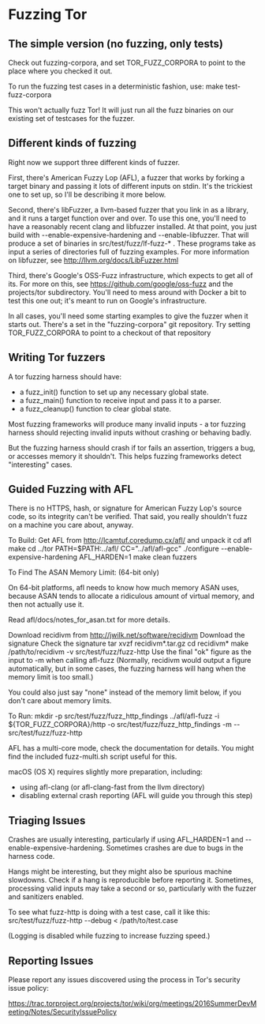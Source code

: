 # Fuzzing Tor

## The simple version (no fuzzing, only tests)

Check out fuzzing-corpora, and set TOR_FUZZ_CORPORA to point to the place
where you checked it out.

To run the fuzzing test cases in a deterministic fashion, use:
      make test-fuzz-corpora

This won't actually fuzz Tor!  It will just run all the fuzz binaries
on our existing set of testcases for the fuzzer.

## Different kinds of fuzzing

Right now we support three different kinds of fuzzer.

First, there's American Fuzzy Lop (AFL), a fuzzer that works by forking
a target binary and passing it lots of different inputs on stdin.  It's the
trickiest one to set up, so I'll be describing it more below.

Second, there's libFuzzer, a llvm-based fuzzer that you link in as a library,
and it runs a target function over and over.  To use this one, you'll need to
have a reasonably recent clang and libfuzzer installed.  At that point, you
just build with --enable-expensive-hardening and --enable-libfuzzer.  That
will produce a set of binaries in src/test/fuzz/lf-fuzz-* .  These programs
take as input a series of directories full of fuzzing examples.  For more
information on libfuzzer, see http://llvm.org/docs/LibFuzzer.html

Third, there's Google's OSS-Fuzz infrastructure, which expects to get all of
its.  For more on this, see https://github.com/google/oss-fuzz and the
projects/tor subdirectory.  You'll need to mess around with Docker a bit to
test this one out; it's meant to run on Google's infrastructure.

In all cases, you'll need some starting examples to give the fuzzer when it
starts out.  There's a set in the "fuzzing-corpora" git repository.  Try
setting TOR_FUZZ_CORPORA to point to a checkout of that repository

## Writing Tor fuzzers

A tor fuzzing harness should have:
* a fuzz_init() function to set up any necessary global state.
* a fuzz_main() function to receive input and pass it to a parser.
* a fuzz_cleanup() function to clear global state.

Most fuzzing frameworks will produce many invalid inputs - a tor fuzzing
harness should rejecting invalid inputs without crashing or behaving badly.

But the fuzzing harness should crash if tor fails an assertion, triggers a
bug, or accesses memory it shouldn't. This helps fuzzing frameworks detect
"interesting" cases.

## Guided Fuzzing with AFL

There is no HTTPS, hash, or signature for American Fuzzy Lop's source code, so
its integrity can't be verified. That said, you really shouldn't fuzz on a
machine you care about, anyway.

To Build:
  Get AFL from http://lcamtuf.coredump.cx/afl/ and unpack it
  cd afl
  make
  cd ../tor
  PATH=$PATH:../afl/ CC="../afl/afl-gcc" ./configure --enable-expensive-hardening
  AFL_HARDEN=1 make clean fuzzers

To Find The ASAN Memory Limit: (64-bit only)

On 64-bit platforms, afl needs to know how much memory ASAN uses,
because ASAN tends to allocate a ridiculous amount of virtual memory,
and then not actually use it.

Read afl/docs/notes_for_asan.txt for more details.

  Download recidivm from http://jwilk.net/software/recidivm
  Download the signature
  Check the signature
  tar xvzf recidivm*.tar.gz
  cd recidivm*
  make
  /path/to/recidivm -v src/test/fuzz/fuzz-http
  Use the final "ok" figure as the input to -m when calling afl-fuzz
  (Normally, recidivm would output a figure automatically, but in some cases,
  the fuzzing harness will hang when the memory limit is too small.)

You could also just say "none" instead of the memory limit below, if you
don't care about memory limits.


To Run:
  mkdir -p src/test/fuzz/fuzz_http_findings
  ../afl/afl-fuzz -i ${TOR_FUZZ_CORPORA}/http -o src/test/fuzz/fuzz_http_findings -m <asan-memory-limit> -- src/test/fuzz/fuzz-http


AFL has a multi-core mode, check the documentation for details.
You might find the included fuzz-multi.sh script useful for this.

macOS (OS X) requires slightly more preparation, including:
* using afl-clang (or afl-clang-fast from the llvm directory)
* disabling external crash reporting (AFL will guide you through this step)

## Triaging Issues

Crashes are usually interesting, particularly if using AFL_HARDEN=1 and --enable-expensive-hardening. Sometimes crashes are due to bugs in the harness code.

Hangs might be interesting, but they might also be spurious machine slowdowns.
Check if a hang is reproducible before reporting it. Sometimes, processing
valid inputs may take a second or so, particularly with the fuzzer and
sanitizers enabled.

To see what fuzz-http is doing with a test case, call it like this:
  src/test/fuzz/fuzz-http --debug < /path/to/test.case

(Logging is disabled while fuzzing to increase fuzzing speed.)

## Reporting Issues

Please report any issues discovered using the process in Tor's security issue
policy:

https://trac.torproject.org/projects/tor/wiki/org/meetings/2016SummerDevMeeting/Notes/SecurityIssuePolicy
